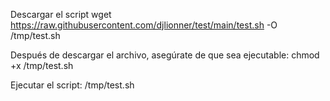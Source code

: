 Descargar el script
wget https://raw.githubusercontent.com/djlionner/test/main/test.sh -O /tmp/test.sh

Después de descargar el archivo, asegúrate de que sea ejecutable:
chmod +x /tmp/test.sh

Ejecutar el script:
/tmp/test.sh
